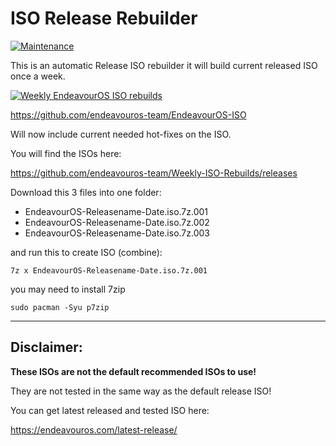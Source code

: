 # ISO Release Rebuilder

[![Maintenance](https://img.shields.io/maintenance/yes/2024.svg)]()


This is an automatic Release ISO rebuilder it will build current released ISO once a week.

[![Weekly EndeavourOS ISO rebuilds](https://github.com/endeavouros-team/Weekly-ISO-Rebuilds/actions/workflows/autobuild.yml/badge.svg?branch=main)](https://github.com/endeavouros-team/Weekly-ISO-Rebuilds/actions/workflows/autobuild.yml)

https://github.com/endeavouros-team/EndeavourOS-ISO


Will now include current needed hot-fixes on the ISO.

You will find the ISOs here:

https://github.com/endeavouros-team/Weekly-ISO-Rebuilds/releases

Download this 3 files into one folder:

* EndeavourOS-Releasename-Date.iso.7z.001
* EndeavourOS-Releasename-Date.iso.7z.002
* EndeavourOS-Releasename-Date.iso.7z.003

and run this to create ISO (combine):

```
7z x EndeavourOS-Releasename-Date.iso.7z.001
```
you may need to install 7zip 

`sudo pacman -Syu p7zip` 

---

## Disclaimer:
**These ISOs are not the default recommended ISOs to use!**

They are not tested in the same way as the default release ISO!

You can get latest released and tested ISO here:

https://endeavouros.com/latest-release/


